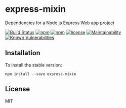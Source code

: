 # express-mixin
Dependencies for a Node.js Express Web app project

[![Build Status](https://secure.travis-ci.org/tom-weatherhead/express-mixin.svg)](https://travis-ci.org/tom-weatherhead/express-mixin)
[![npm](https://img.shields.io/npm/v/express-mixin.svg)](https://www.npmjs.com/package/express-mixin)
[![npm](https://img.shields.io/npm/dm/express-mixin.svg)](https://www.npmjs.com/package/express-mixin)
[![license](https://img.shields.io/github/license/mashape/apistatus.svg)](https://github.com/tom-weatherhead/express-mixin/blob/master/LICENSE)
[![Maintainability](https://api.codeclimate.com/v1/badges/c4b945dc369f48d38f0e/maintainability)](https://codeclimate.com/github/tom-weatherhead/express-mixin/maintainability)
[![Known Vulnerabilities](https://snyk.io/test/github/tom-weatherhead/express-mixin/badge.svg?targetFile=package.json&package-lock.json)](https://snyk.io/test/github/tom-weatherhead/express-mixin?targetFile=package.json&package-lock.json)

## Installation
To install the stable version:
```
npm install --save express-mixin
```

## License
MIT
